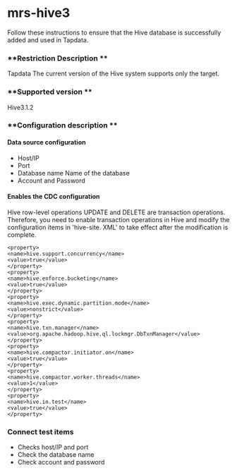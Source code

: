 # mrs-hive3

Follow these instructions to ensure that the Hive database is successfully added and used in Tapdata.

### **Restriction Description **

Tapdata The current version of the Hive system supports only the target.

### **Supported version **

Hive3.1.2

### **Configuration description **

#### Data source configuration

- Host/IP
- Port
- Database name Name of the database
- Account and Password

#### Enables the CDC configuration

Hive row-level operations UPDATE and DELETE are transaction operations. Therefore, you need to enable transaction operations in Hive and modify the configuration items in 'hive-site. XML' to take effect after the modification is complete.

```
<property>
<name>hive.support.concurrency</name>
<value>true</value>
</property>
<property>
<name>hive.enforce.bucketing</name>
<value>true</value>
</property>
<property>
<name>hive.exec.dynamic.partition.mode</name>
<value>nonstrict</value>
</property>
<property>
<name>hive.txn.manager</name>
<value>org.apache.hadoop.hive.ql.lockmgr.DbTxnManager</value>
</property>
<property>
<name>hive.compactor.initiator.on</name>
<value>true</value>
</property>
<property>
<name>hive.compactor.worker.threads</name>
<value>1</value>
</property>
<property>
<name>hive.in.test</name>
<value>true</value>
</property>
```

### Connect test items

- Checks host/IP and port
- Check the database name
- Check account and password
